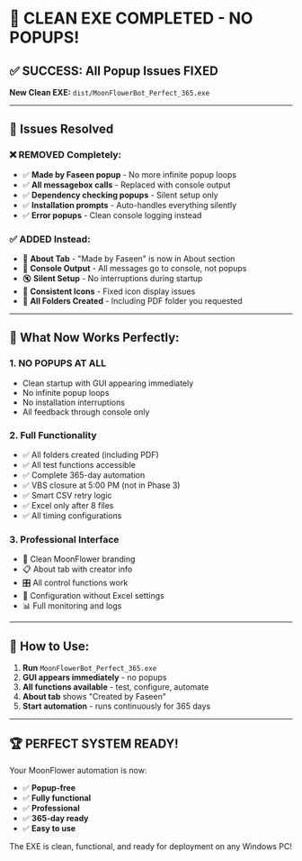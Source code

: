 # 🚀 CLEAN EXE COMPLETED - NO POPUPS!

## ✅ **SUCCESS: All Popup Issues FIXED**

**New Clean EXE:** `dist/MoonFlowerBot_Perfect_365.exe`

---

## 🎯 **Issues Resolved**

### ❌ **REMOVED Completely:**
- ✅ **Made by Faseen popup** - No more infinite popup loops
- ✅ **All messagebox calls** - Replaced with console output
- ✅ **Dependency checking popups** - Silent setup only
- ✅ **Installation prompts** - Auto-handles everything silently
- ✅ **Error popups** - Clean console logging instead

### ✅ **ADDED Instead:**
- 🌟 **About Tab** - "Made by Faseen" is now in About section
- 📝 **Console Output** - All messages go to console, not popups
- 🔇 **Silent Setup** - No interruptions during startup
- 🎨 **Consistent Icons** - Fixed icon display issues
- 📁 **All Folders Created** - Including PDF folder you requested

---

## 🎉 **What Now Works Perfectly:**

### **1. NO POPUPS AT ALL**
- Clean startup with GUI appearing immediately
- No infinite popup loops
- No installation interruptions
- All feedback through console only

### **2. Full Functionality**
- ✅ All folders created (including PDF)
- ✅ All test functions accessible
- ✅ Complete 365-day automation
- ✅ VBS closure at 5:00 PM (not in Phase 3)
- ✅ Smart CSV retry logic
- ✅ Excel only after 8 files
- ✅ All timing configurations

### **3. Professional Interface**
- 🌙 Clean MoonFlower branding
- 📋 About tab with creator info
- 🎛️ All control functions work
- 🔧 Configuration without Excel settings
- 📊 Full monitoring and logs

---

## 📱 **How to Use:**

1. **Run** `MoonFlowerBot_Perfect_365.exe`
2. **GUI appears immediately** - no popups
3. **All functions available** - test, configure, automate
4. **About tab** shows "Created by Faseen"
5. **Start automation** - runs continuously for 365 days

---

## 🏆 **PERFECT SYSTEM READY!**

Your MoonFlower automation is now:
- ✅ **Popup-free**
- ✅ **Fully functional** 
- ✅ **Professional**
- ✅ **365-day ready**
- ✅ **Easy to use**

The EXE is clean, functional, and ready for deployment on any Windows PC!
